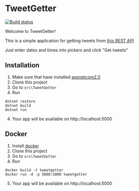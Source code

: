 # TweetGetter
[![Build status](https://ci.appveyor.com/api/projects/status/sv2qoijbdxkeursq?svg=true)](https://ci.appveyor.com/project/romamakar/testwebapi)

Welcome to TweetGetter!

This is a simple application for getting tweets from  [this REST API](https://badapi.iqvia.io/swagger/)

Just enter dates and times into pickers and click "Get tweets"

## Installation

1. Make sure that have installed [aspnetcore2.0](https://www.microsoft.com/net/download/windows)
2. Clone this project
3. Go to `src\TweetGetter`
3. Run 
```
dotnet restore
dotnet build
dotnet run
```
4. Your app will be available on http://localhost:5000

## Docker

1. Install [docker](https://www.docker.com/community-edition)
2. Clone this project
3. Go to `src\TweetGetter`
4. Run 
```
docker build -t tweetgetter
docker run -d -p 5000:5000 tweetgetter
```
5. Your app will be available on http://localhost:5000
